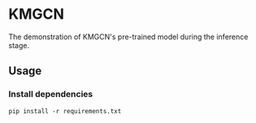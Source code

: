 # KMGCN
The demonstration of KMGCN's pre-trained model during the inference stage.

## Usage

### Install dependencies
```pip install -r requirements.txt```
